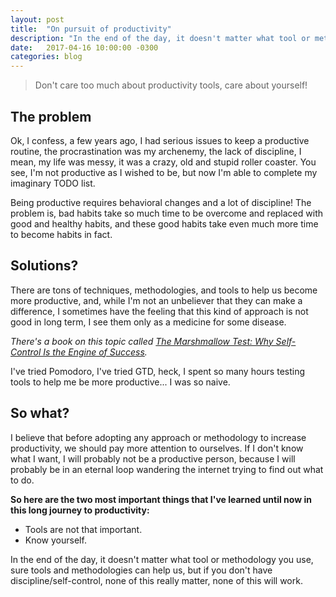 ```yaml
---
layout: post
title:  "On pursuit of productivity"
description: "In the end of the day, it doesn't matter what tool or methodology you use, sure tools and methodologies can help us, but if you don't have discipline/self-control, none of this really matter, none of this will work."
date:   2017-04-16 10:00:00 -0300
categories: blog
---
```


> Don't care too much about productivity tools, care about yourself!

## The problem

Ok, I confess, a few years ago, I had serious issues to keep a productive routine, the procrastination was my archenemy, the lack of discipline, I mean, my life was messy, it was a crazy, old and stupid roller coaster. You see, I'm not productive as I wished to be, but now I'm able to complete my imaginary TODO list.

Being productive requires behavioral changes and a lot of discipline! The problem is, bad habits take so much time to be overcome and replaced with good and healthy habits, and these good habits take even much more time to become habits in fact.

## Solutions?

There are tons of techniques, methodologies, and tools to help us become more productive, and, while I'm not an unbeliever that they can make a difference, I sometimes have the feeling that this kind of approach is not good in long term, I see them only as a medicine for some disease.

*There's a book on this topic called [The Marshmallow Test: Why Self-Control Is the Engine of Success](https://www.amazon.com/Marshmallow-Test-Self-Control-Engine-Success/dp/0316230863/).*

I've tried Pomodoro, I've tried GTD, heck, I spent so many hours testing tools to help me be more productive... I was so naive.

## So what?

I believe that before adopting any approach or methodology to increase productivity, we should pay more attention to ourselves. If I don't know what I want, I will probably not be a productive person, because I will probably be in an eternal loop wandering the internet trying to find out what to do.

**So here are the two most important things that I've learned until now in this long journey to productivity:**

* Tools are not that important.
* Know yourself.

In the end of the day, it doesn't matter what tool or methodology you use, sure tools and methodologies can help us, but if you don't have discipline/self-control, none of this really matter, none of this will work.
